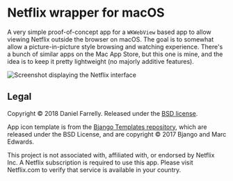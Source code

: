 # Netflix wrapper for macOS

A very simple proof-of-concept app for a `WKWebView` based app to allow viewing Netflix outside the browser on macOS. The goal is to somewhat allow a picture-in-picture style browsing and watching experience. There's a bunch of similar apps on the Mac App Store, but this one is mine, and the idea is to keep it pretty lightweight (no majorly additive features).

![Screenshot displaying the Netflix interface](https://github.com/jellybeansoup/macos-netflix/blob/master/Resources/screenshot.png)

## Legal

Copyright © 2018 Daniel Farrelly. Released under the [BSD license](https://github.com/jellybeansoup/macos-netflix/blob/master/LICENSE).

App icon template is from the [Bjango Templates repository](https://github.com/bjango/Bjango-Templates), which are released under the BSD License, and are copyright © 2017 Bjango and Marc Edwards. 

This project is not associated with, affiliated with, or endorsed by Netflix Inc. A Netflix subscription is required to use this app. Please visit Netflix.com to verify that service is available in your country.
